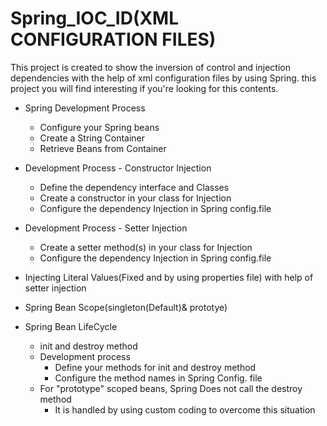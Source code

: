 # Spring_IOC_ID(XML CONFIGURATION FILES)

This project is created to show the inversion of control and injection dependencies with the help of xml configuration files by using Spring. this project you will find interesting if you're looking for this contents. 

- Spring Development Process
  - Configure your Spring beans 
  - Create a String Container
  - Retrieve Beans from Container
  
- Development Process - Constructor Injection
  - Define the dependency interface and Classes
  - Create a constructor in your class for Injection
  - Configure the dependency Injection in Spring config.file
  
- Development Process - Setter Injection
  - Create a setter method(s) in your class for Injection
  - Configure the dependency Injection in Spring config.file
 
- Injecting Literal Values(Fixed and by using properties file) with help of setter injection

- Spring Bean Scope(singleton(Default)& prototye)

- Spring Bean LifeCycle 
  - init and destroy method
  - Development process
    - Define your methods for init and destroy method
    - Configure the method names in Spring Config. file
  - For "prototype" scoped beans, Spring Does not call the destroy method
    - It is handled by using custom coding to overcome this situation
    
